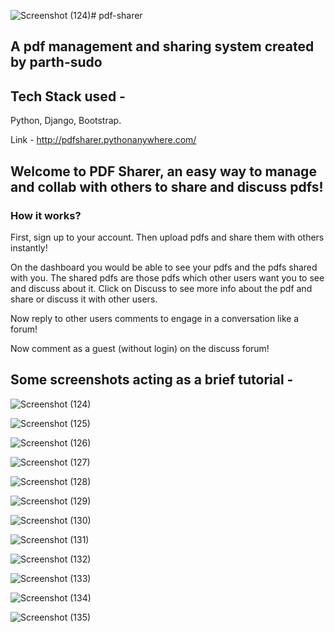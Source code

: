 ![Screenshot (124)](https://github.com/parth-sudo/pdf-management-system/assets/59291824/35269367-7abb-42d0-b80c-82cb8fea0c2d)# pdf-sharer

## A pdf management and sharing system created by parth-sudo
## Tech Stack used - 
Python, Django, Bootstrap.

Link - http://pdfsharer.pythonanywhere.com/

## Welcome to PDF Sharer, an easy way to manage and collab with others to share and discuss pdfs!


### How it works?

First, sign up to your account. Then upload pdfs and share them with others instantly!

On the dashboard you would be able to see your pdfs and the pdfs shared with you. The shared pdfs are those pdfs which other users want you to see and discuss about it. Click on Discuss to see more info about the pdf and share or discuss it with other users.

Now reply to other users comments to engage in a conversation like a forum!

Now comment as a guest (without login) on the discuss forum!

## Some screenshots acting as a brief tutorial - 


![Screenshot (124)](https://github.com/parth-sudo/pdf-management-system/assets/59291824/fed375f4-dbf3-4002-8a7d-b3a296bd9d13)


![Screenshot (125)](https://github.com/parth-sudo/pdf-management-system/assets/59291824/b7d8f74d-bae2-49ce-b4fc-ba0e016ba797)


![Screenshot (126)](https://github.com/parth-sudo/pdf-management-system/assets/59291824/bb1100c8-ccab-4517-99ba-590d4766d289)


![Screenshot (127)](https://github.com/parth-sudo/pdf-management-system/assets/59291824/6899d8ab-5af9-4265-9dee-81652e7405ed)


![Screenshot (128)](https://github.com/parth-sudo/pdf-management-system/assets/59291824/be287067-c7c5-4ef0-b6ba-33179c080068)


![Screenshot (129)](https://github.com/parth-sudo/pdf-management-system/assets/59291824/8eaf0098-3d10-40c5-86c0-72304c2fe6bb)


![Screenshot (130)](https://github.com/parth-sudo/pdf-management-system/assets/59291824/ec4292aa-252b-41f3-aa9f-7c161586f56a)



![Screenshot (131)](https://github.com/parth-sudo/pdf-management-system/assets/59291824/85789154-ffbf-4c71-beb6-22726c460443)



![Screenshot (132)](https://github.com/parth-sudo/pdf-management-system/assets/59291824/89b38647-8a6a-417c-95b4-c9ee99052274)



![Screenshot (133)](https://github.com/parth-sudo/pdf-management-system/assets/59291824/4ea96996-e568-4bd6-af5f-300f7b1d54d3)



![Screenshot (134)](https://github.com/parth-sudo/pdf-management-system/assets/59291824/5076d422-1c61-4307-8611-c7f4acdfd9e3)



![Screenshot (135)](https://github.com/parth-sudo/pdf-management-system/assets/59291824/c731ac86-ed83-4155-953d-744d89eb8a6c)




















